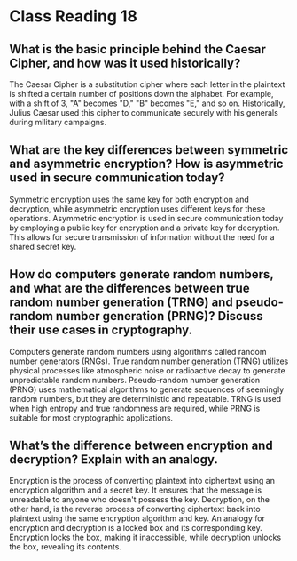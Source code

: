 # Class Reading 18

## What is the basic principle behind the Caesar Cipher, and how was it used historically?


The Caesar Cipher is a substitution cipher where each letter in the plaintext is shifted a certain number of positions down the alphabet. 
For example, with a shift of 3, "A" becomes "D," "B" becomes "E," and so on. Historically, Julius Caesar used this cipher to communicate securely with his generals during military campaigns.
## What are the key differences between symmetric and asymmetric encryption? How is asymmetric used in secure communication today?
Symmetric encryption uses the same key for both encryption and decryption, while asymmetric encryption uses different keys for these operations. Asymmetric encryption is used in secure communication today by employing a public key for encryption and a private key for decryption. This allows for secure transmission of information without the need for a shared secret key.

## How do computers generate random numbers, and what are the differences between true random number generation (TRNG) and pseudo-random number generation (PRNG)? Discuss their use cases in cryptography.

Computers generate random numbers using algorithms called random number generators (RNGs). 
True random number generation (TRNG) utilizes physical processes like atmospheric noise or radioactive decay to generate unpredictable random numbers. 
Pseudo-random number generation (PRNG) uses mathematical algorithms to generate sequences of seemingly random numbers, but they are deterministic and repeatable. 
TRNG is used when high entropy and true randomness are required, while PRNG is suitable for most cryptographic applications.
## What’s the difference between encryption and decryption? Explain with an analogy.
Encryption is the process of converting plaintext into ciphertext using an encryption algorithm and a secret key. 
It ensures that the message is unreadable to anyone who doesn't possess the key. 
Decryption, on the other hand, is the reverse process of converting ciphertext back into plaintext using the same encryption algorithm and key. 
An analogy for encryption and decryption is a locked box and its corresponding key. 
Encryption locks the box, making it inaccessible, while decryption unlocks the box, revealing its contents.






